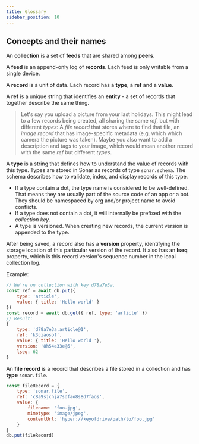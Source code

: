 ```yaml
---
title: Glossary
sidebar_position: 10
---
```


## Concepts and their names

An **collection** is a set of **feeds** that are shared among **peers**.

A **feed** is an append-only log of **records**. Each feed is only writable from a single device.

A **record** is a unit of data. Each record has a **type**, a **ref** and a **value**.

A **ref** is a unique string that identifies an **entity** - a set of records that together describe the same thing.

> Let's say you upload a picture from your last holidays. This might lead to a few records being created, all sharing the same *ref*, but with different *types*: A *file record* that stores where to find that file, an *image record* that has image-specific metadata (e.g. which which camera the picture was taken). Maybe you also want to add a description and tags to your image, which would mean another record with the same *ref* but different *types*.

A **type** is a string that defines how to understand the value of records with this type. Types are stored in Sonar as records of type `sonar.schema`. The schema describes how to validate, index, and display records of this type.
* If a type contain a dot, the type name is considered to be well-defined. That means they are usually part of the source code of an app or a bot. They should be namespaced by org and/or project name to avoid conflicts.
* If a type does not contain a dot, it will internally be prefixed with the *collection key*.
* A type is versioned. When creating new records, the current version is appended to the type.

After being saved, a record also has a **version** property, identifying the storage location of this particular version of the record. It also has an **lseq** property, which is this record version's sequence number in the local collection log.

Example:

```javascript
// We're on collection with key d78a7e3a.
const ref = await db.put({
    type: 'article',
    value: { title: 'Hello world' }
})
const record = await db.get({ ref, type: 'article' })
// Result:
{
    type: 'd78a7e3a.article@1',
    ref: 'k3ciaosof',
    value: { title: 'Hello world '},
    version: '8h54e33e@5',
    lseq: 62
}

```

An **file record** is a record that describes a file stored in a collection and has **type** `sonar.file`.

```javascript
const fileRecord = {
    type: 'sonar.file',
    ref: 'c8a9sjchja7sdfao8s8d7faos',
    value: {
        filename: 'foo.jpg',
        mimetype: 'image/jpeg',
        contentUrl: 'hyper://keyofdrive/path/to/foo.jpg'
    }
}
db.put(fileRecord)
```
